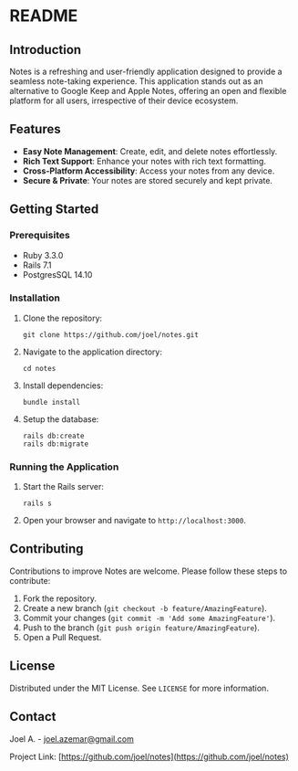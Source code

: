 # README

## Introduction
Notes is a refreshing and user-friendly application designed to provide a seamless note-taking experience. This application stands out as an alternative to Google Keep and Apple Notes, offering an open and flexible platform for all users, irrespective of their device ecosystem.

## Features
- **Easy Note Management**: Create, edit, and delete notes effortlessly.
- **Rich Text Support**: Enhance your notes with rich text formatting.
- **Cross-Platform Accessibility**: Access your notes from any device.
- **Secure & Private**: Your notes are stored securely and kept private.

## Getting Started

### Prerequisites
- Ruby 3.3.0
- Rails 7.1
- PostgresSQL 14.10

### Installation
1. Clone the repository:
   ```
   git clone https://github.com/joel/notes.git
   ```
2. Navigate to the application directory:
   ```
   cd notes
   ```
3. Install dependencies:
   ```
   bundle install
   ```
4. Setup the database:
   ```
   rails db:create
   rails db:migrate
   ```

### Running the Application
1. Start the Rails server:
   ```
   rails s
   ```
2. Open your browser and navigate to `http://localhost:3000`.

## Contributing
Contributions to improve Notes are welcome. Please follow these steps to contribute:
1. Fork the repository.
2. Create a new branch (`git checkout -b feature/AmazingFeature`).
3. Commit your changes (`git commit -m 'Add some AmazingFeature'`).
4. Push to the branch (`git push origin feature/AmazingFeature`).
5. Open a Pull Request.

## License
Distributed under the MIT License. See `LICENSE` for more information.

## Contact
Joel A. - [joel.azemar@gmail.com](mailto:joel.azemar@gmail.com)

Project Link: [https://github.com/joel/notes](https://github.com/joel/notes)
